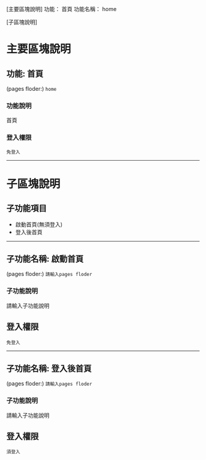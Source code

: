[主要區塊說明]
功能：  首頁
功能名稱：  home

[子區塊說明]
# 主要區塊說明
## 功能: 首頁
(pages floder:) `
home
`

### 功能說明
首頁

### 登入權限
`免登入`



---

# 子區塊說明
## 子功能項目
* 啟動首頁(無須登入)
* 登入後首頁

---
## 子功能名稱: 啟動首頁
(pages floder:) `
請輸入pages floder
`

### 子功能說明
請輸入子功能說明

## 登入權限
`免登入`


---
## 子功能名稱: 登入後首頁
(pages floder:) `
請輸入pages floder
`

### 子功能說明
請輸入子功能說明

## 登入權限
`須登入`





